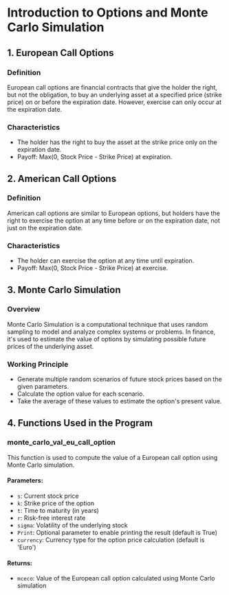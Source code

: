 # Introduction to Options and Monte Carlo Simulation

## 1. European Call Options

### Definition
European call options are financial contracts that give the holder the right, but not the obligation, to buy an underlying asset at a specified price (strike price) on or before the expiration date. However, exercise can only occur at the expiration date.

### Characteristics
- The holder has the right to buy the asset at the strike price only on the expiration date.
- Payoff: Max(0, Stock Price - Strike Price) at expiration.

## 2. American Call Options

### Definition
American call options are similar to European options, but holders have the right to exercise the option at any time before or on the expiration date, not just on the expiration date.

### Characteristics
- The holder can exercise the option at any time until expiration.
- Payoff: Max(0, Stock Price - Strike Price) at exercise.

## 3. Monte Carlo Simulation

### Overview
Monte Carlo Simulation is a computational technique that uses random sampling to model and analyze complex systems or problems. In finance, it's used to estimate the value of options by simulating possible future prices of the underlying asset.

### Working Principle
- Generate multiple random scenarios of future stock prices based on the given parameters.
- Calculate the option value for each scenario.
- Take the average of these values to estimate the option's present value.

## 4. Functions Used in the Program

### monte_carlo_val_eu_call_option
This function is used to compute the value of a European call option using Monte Carlo simulation.

#### Parameters:
- `s`: Current stock price
- `k`: Strike price of the option
- `t`: Time to maturity (in years)
- `r`: Risk-free interest rate
- `sigma`: Volatility of the underlying stock
- `Print`: Optional parameter to enable printing the result (default is True)
- `currency`: Currency type for the option price calculation (default is 'Euro')

#### Returns:
- `mceco`: Value of the European call option calculated using Monte Carlo simulation



